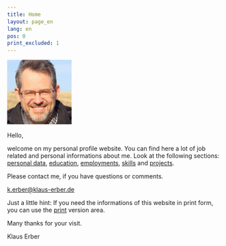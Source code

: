 ```yaml
---
title: Home
layout: page_en
lang: en
pos: 0
print_excluded: 1
---
```

<img class="my-image" width="30%" src="img/ErberKlaus.jpg" />

Hello,

welcome on my personal profile website. You can find here a lot of job related and personal informations about me. Look at the following sections: [personal data](pers_data.html), [education](education.html), [employments](employments.html), [skills](skills.html) and [projects](projects.html).

Please contact me, if you have questions or comments.

[k.erber@klaus-erber.de](mailto:k.erber@klaus-erber.de)

Just a little hint: If you need the informations of this website in print form, you can use the [print](print.html) version area.

Many thanks for your visit.

Klaus Erber
